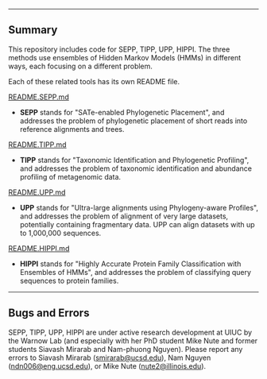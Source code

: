 ------------------------------------
Summary
------------------------------------
This repository includes code for SEPP, TIPP, UPP, HIPPI.  The three methods use ensembles of Hidden Markov Models (HMMs) in different ways, each focusing on a different problem. 

Each of these related tools has its own README file.

[README.SEPP.md](README.SEPP.md)
* **SEPP** stands for "SATe-enabled Phylogenetic Placement", and addresses the problem of phylogenetic placement of short reads into reference alignments and trees. 

[README.TIPP.md](README.TIPP.md)
* **TIPP** stands for "Taxonomic Identification and Phylogenetic Profiling", and addresses the problem of taxonomic identification and abundance profiling of metagenomic data. 

[README.UPP.md](README.UPP.md)
* **UPP** stands for "Ultra-large alignments using Phylogeny-aware Profiles", and addresses the problem of alignment of very large datasets, potentially containing fragmentary data. UPP can align datasets with up to 1,000,000 sequences. 

[README.HIPPI.md](README.HIPPI.md)
* **HIPPI** stands for "Highly Accurate Protein Family Classification with Ensembles of HMMs", and addresses the problem of classifying query sequences to protein families.
 
---------------------------------------------
Bugs and Errors
---------------------------------------------
SEPP, TIPP, UPP, HIPPI are under active research development at UIUC by the Warnow Lab (and especially with her PhD student Mike Nute and former students Siavash Mirarab and Nam-phuong Nguyen). Please report any errors to Siavash Mirarab (smirarab@ucsd.edu), Nam Nguyen (ndn006@eng.ucsd.edu), or Mike Nute (nute2@illinois.edu).
